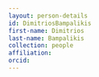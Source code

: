 ```yaml
---
layout: person-details
id: DimitriosBampalikis
first-name: Dimitrios
last-name: Bampalikis
collection: people
affiliation: 
orcid: 
---
```

